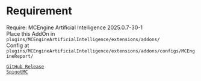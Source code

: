 # Requirement

Require: MCEngine Artificial Intelligence 2025.0.7-30-1  
Place this AddOn in `plugins/MCEngineArtificialIntelligence/extensions/addons/`  
Config at `plugins/MCEngineArtificialIntelligence/extensions/addons/configs/MCEngineReport/`

[`GitHub Release`](https://github.com/MCEngine-Engine/artificialintelligence/releases)  
[`SpigotMC`](https://www.spigotmc.org/resources/artificialintelligence-engine.124931/)
